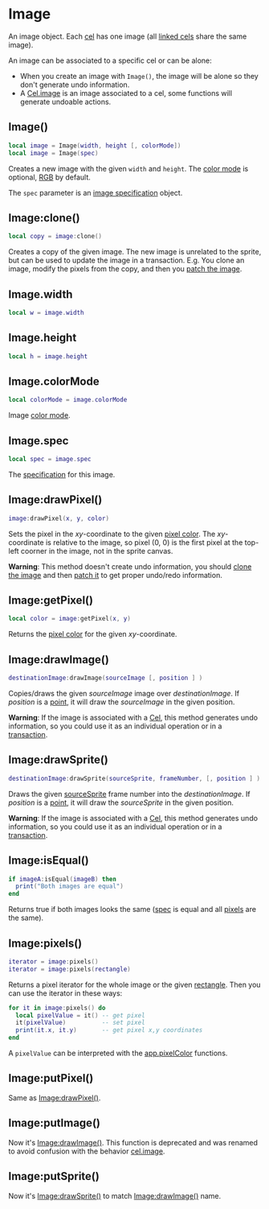 # Image

An image object. Each [cel](https://www.aseprite.org/docs/cel/) has
one image (all [linked cels](https://www.aseprite.org/docs/linked-cels/)
share the same image).

An image can be associated to a specific cel or can be alone:

* When you create an image with `Image()`, the image will be alone so
  they don't generate undo information.
* A [Cel.image](cel.md#celimage) is an image associated to a cel, some
  functions will generate undoable actions.

## Image()

```lua
local image = Image(width, height [, colorMode])
local image = Image(spec)
```

Creates a new image with the given `width` and `height`. The
[color mode](colormode.md) is optional, [RGB](colormode.md#colormodergb)
by default.

The `spec` parameter is an [image specification](imagespec.md) object.

## Image:clone()

```lua
local copy = image:clone()
```

Creates a copy of the given image. The new image is unrelated to the
sprite, but can be used to update the image in a transaction. E.g. You
clone an image, modify the pixels from the copy, and then you
[patch the image](#imageputimage).

## Image.width

```lua
local w = image.width
```

## Image.height

```lua
local h = image.height
```

## Image.colorMode

```lua
local colorMode = image.colorMode
```

Image [color mode](colormode.md).

## Image.spec

```lua
local spec = image.spec
```

The [specification](imagespec.md) for this image.

## Image:drawPixel()

```lua
image:drawPixel(x, y, color)
```

Sets the pixel in the *xy*-coordinate to the given [pixel
color](pixelcolor.md). The *xy*-coordinate is relative to the image,
so pixel (0, 0) is the first pixel at the top-left coorner in the
image, not in the sprite canvas.

**Warning**: This method doesn't create undo information, you should
[clone the image](#imageclone) and then [patch it](#imageputimage) to
get proper undo/redo information.

## Image:getPixel()

```lua
local color = image:getPixel(x, y)
```

Returns the [pixel color](pixelcolor.md) for the given *xy*-coordinate.

## Image:drawImage()

```lua
destinationImage:drawImage(sourceImage [, position ] )
```

Copies/draws the given *sourceImage* image over *destinationImage*.
If *position* is a [point](point.md), it will draw the *sourceImage*
in the given position.

**Warning**: If the image is associated with a [Cel](cel.md), this
method generates undo information, so you could use it as an
individual operation or in a [transaction](app.md#apptransaction).

## Image:drawSprite()

```lua
destinationImage:drawSprite(sourceSprite, frameNumber, [, position ] )
```

Draws the given [sourceSprite](sprite.md) frame number into the
*destinationImage*. If *position* is a [point](point.md), it will draw
the *sourceSprite* in the given position.

**Warning**: If the image is associated with a [Cel](cel.md), this
method generates undo information, so you could use it as an
individual operation or in a [transaction](app.md#apptransaction).

## Image:isEqual()

```lua
if imageA:isEqual(imageB) then
  print("Both images are equal")
end
```

Returns true if both images looks the same ([spec](#imagespec) is
equal and all [pixels](#imagepixels) are the same).

## Image:pixels()

```lua
iterator = image:pixels()
iterator = image:pixels(rectangle)
```

Returns a pixel iterator for the whole image or the given
[rectangle](rectangle.md). Then you can use the iterator in these
ways:

```lua
for it in image:pixels() do
  local pixelValue = it() -- get pixel
  it(pixelValue)          -- set pixel
  print(it.x, it.y)       -- get pixel x,y coordinates
end
```

A `pixelValue` can be interpreted with the
[app.pixelColor](pixelcolor.md) functions.

## Image:putPixel()

Same as [Image:drawPixel()](#imagedrawpixel).

## Image:putImage()

Now it's [Image:drawImage()](#imagedrawimage).
This function is deprecated and was renamed to avoid confusion with
the behavior [cel.image](cel.md#celimage).

## Image:putSprite()

Now it's [Image:drawSprite()](#imagedrawsprite)
to match [Image:drawImage()](#imagedrawimage) name.
